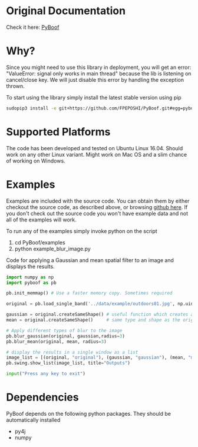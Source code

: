 # Original Documentation 
Check it here: [PyBoof](https://github.com/lessthanoptimal/PyBoof/)

# Why?
Since you might need to use this library in deployment, you will get an error: "ValueError: signal only works in main thread" because the lib is listening on cancel/close key. We will just disable this error by handling the exception thrown.

To start using the library simply install the latest stable version using pip
```bash
sudopip3 install -e git+https://github.com/FPEPOSHI/PyBoof.git#egg=pyboof
```

# Supported Platforms

The code has been developed and tested on Ubuntu Linux 16.04.  Should work on any other Linux variant.  Might work on Mac OS and a slim chance of working on Windows.

# Examples

Examples are included with the source code.  You can obtain them by either checkout the source code, as described above, or browsing 
[github here](https://github.com/lessthanoptimal/PyBoof/tree/master/examples).  If you don't check out the source code you won't have example data and not
all of the examples will work.

To run any of the examples simply invoke python on the script

1. cd PyBoof/examples
2. python example_blur_image.py

Code for applying a Gaussian and mean spatial filter to an image and displays the results.
```Python
import numpy as np
import pyboof as pb

pb.init_memmap() # Use a faster memory copy. Sometimes required

original = pb.load_single_band('../data/example/outdoors01.jpg', np.uint8)

gaussian = original.createSameShape() # useful function which creates a new image of the
mean = original.createSameShape()     # same type and shape as the original

# Apply different types of blur to the image
pb.blur_gaussian(original, gaussian,radius=3)
pb.blur_mean(original, mean, radius=3)

# display the results in a single window as a list
image_list = [(original, "original"), (gaussian, "gaussian"), (mean, "mean")]
pb.swing.show_list(image_list, title="Outputs")

input("Press any key to exit")

```

# Dependencies

PyBoof depends on the following python packages.  They should be automatically installed

* py4j
* numpy

